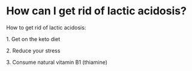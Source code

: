 # How can I get rid of lactic acidosis?

How to get rid of lactic acidosis:

1\. Get on the keto diet

2\. Reduce your stress

3\. Consume natural vitamin B1 (thiamine)